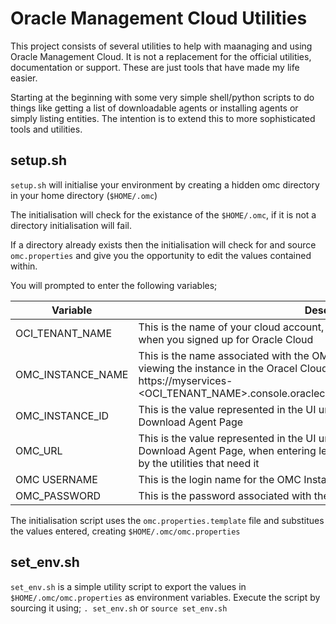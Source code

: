 # Oracle Management Cloud Utilities

This project consists of several utilities to help with maanaging and using Oracle Management Cloud.  It is not a replacement for the official utilities, documentation or support.  These are just tools that have made my life easier.

Starting at the beginning with some very simple shell/python scripts to do things like getting a list of downloadable agents or installing agents or simply listing entities.  The intention is to extend this to more sophisticated tools and utilities.

## setup.sh
`setup.sh` will initialise your environment by creating a hidden omc directory in your home directory (`$HOME/.omc`)

The initialisation will check for the existance of the `$HOME/.omc`, if it is not a directory initialisation will fail.  

If a directory already exists then the initialisation will check for and source `omc.properties` and give you the opportunity to edit the values contained within.

You will prompted to enter the following variables;

Variable | Description
-------- | -----------
OCI_TENANT_NAME | This is the name of your cloud account, this is the name of the account you used when you signed up for Oracle Cloud
OMC_INSTANCE_NAME | This is the name associated with the OMC Instance, this is the name displayed in viewing the instance in the Oracel Cloud MyServices Console which is access via https://myservices-<OCI_TENANT_NAME>.console.oraclecloud.com/mycloud/cloudportal/cloudHome
OMC_INSTANCE_ID | This is the value represented in the UI under the Administartion -> Agents -> Download Agent Page
OMC_URL | This is the value represented in the UI under the Administartion -> Agents -> Download Agent Page, when entering leave off the https:// as this will get added by the utilities that need it
OMC USERNAME | This is the login name for the OMC Instance
OMC_PASSWORD | This is the password associated with the OMC_USERNAME parameter

The initialisation script uses the `omc.properties.template` file and substitues the values entered, creating `$HOME/.omc/omc.properties`

## set_env.sh
`set_env.sh` is a simple utility script to export the values in `$HOME/.omc/omc.properties` as environment variables.  Execute the script by sourcing it using;
`. set_env.sh`
or
`source set_env.sh`
